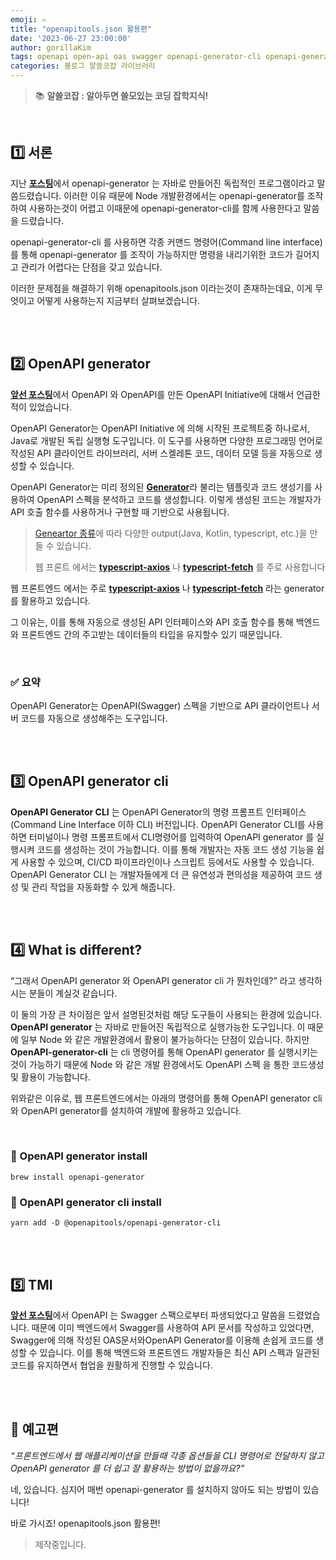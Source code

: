```yaml
---
emoji: ✍️
title: "openapitools.json 활용편"
date: '2023-06-27 23:00:00'
author: gorillaKim
tags: openapi open-api oas swagger openapi-generator-cli openapi-generator openapitools
categories: 블로그 알쓸코잡 라이브러리
---
```


> 📚 **알쓸코잡 : 알아두면 쓸모있는 코딩 잡학지식!**

<br>

## 1️⃣ 서론


지난 [**포스팅**](https://madup.atlassian.net/wiki/spaces/CT/pages/2412413108/openapitools)에서 openapi-generator 는 자바로 만들어진 독립적인 프로그램이라고 말씀드렸습니다. 이러한 이유 때문에 Node 개발환경에서는 openapi-generator를 조작하여 사용하는것이 어렵고 이때문에 openapi-generator-cli를 함께 사용한다고 말씀을 드렸습니다.

openapi-generator-cli 를 사용하면 각종 커맨드 명령어(Command line interface) 를 통해 openapi-generator 를 조작이 가능하지만 명령을 내리기위한 코드가 길어지고 관리가 어렵다는 단점을 갖고 있습니다.

이러한 문제점을 해결하기 위해 openapitools.json 이라는것이 존재하는데요, 이게 무엇이고 어떻게 사용하는지 지금부터 살펴보겠습니다.

<br>
<br>

## 2️⃣ OpenAPI generator

[**앞선 포스팅**](https://gorillakim.github.io/open-api-and-openapi/)에서 OpenAPI 와 OpenAPI를 만든 OpenAPI Initiative에 대해서 언급한적이 있었습니다.

OpenAPI Generator는 OpenAPI Initiative 에 의해 시작된 프로젝트중 하나로서, Java로 개발된 독립 실행형 도구입니다. 이 도구를 사용하면 다양한 프로그래밍 언어로 작성된 API 클라이언트 라이브러리, 서버 스켈레톤 코드, 데이터 모델 등을 자동으로 생성할 수 있습니다.

OpenAPI Generator는 미리 정의된 [**Generator**](https://openapi-generator.tech/docs/generators)라 불리는 템플릿과 코드 생성기를 사용하여 OpenAPI 스펙을 분석하고 코드를 생성합니다. 이렇게 생성된 코드는 개발자가 API 호출 함수를 사용하거나 구현할 때 기반으로 사용됩니다.

> [Geneartor 종류](https://openapi-generator.tech/docs/generators)에 따라 다양한 output(Java, Kotlin, typescript, etc.)을 만들 수 있습니다.
> 
> 웹 프론트 에서는 [**typescript-axios**](https://openapi-generator.tech/docs/generators/typescript-axios)  나 [**typescript-fetch**](https://openapi-generator.tech/docs/generators/typescript-fetch) 를 주로 사용합니다

웹 프론트엔드 에서는 주로 [**typescript-axios**](https://openapi-generator.tech/docs/generators/typescript-axios)  나 [**typescript-fetch**](https://openapi-generator.tech/docs/generators/typescript-fetch)  라는 generator를 활용하고 있습니다.

그 이유는, 이를 통해 자동으로 생성된 API 인터페이스와 API 호출 함수를 통해 백엔드와 프론트엔드 간의 주고받는 데이터들의 타입을 유지할수 있기 때문입니다.

<br>

### ✅ 요약

OpenAPI Generator는 OpenAPI(Swagger) 스펙을 기반으로 API 클라이언트나 서버 코드를 자동으로 생성해주는 도구입니다.

<br>
<br>

## 3️⃣ OpenAPI generator cli

**OpenAPI Generator CLI** 는 OpenAPI Generator의 명령 프롬프트 인터페이스(Command Line Interface 이하 CLI) 버전입니다. OpenAPI Generator CLI를 사용하면 터미널이나 명령 프롬프트에서 CLI명령어를 입력하여 OpenAPI generator 를 실행시켜 코드를 생성하는 것이 가능합니다. 이를 통해 개발자는 자동 코드 생성 기능을 쉽게 사용할 수 있으며, CI/CD 파이프라인이나 스크립트 등에서도 사용할 수 있습니다. OpenAPI Generator CLI 는 개발자들에게 더 큰 유연성과 편의성을 제공하여 코드 생성 및 관리 작업을 자동화할 수 있게 해줍니다.

<br>
<br>

## 4️⃣ What is different?

“그래서 OpenAPI generator 와 OpenAPI generator cli 가 뭔차인데?” 라고 생각하시는 분들이 계실것 같습니다.

이 둘의 가장 큰 차이점은 앞서 설명된것처럼 해당 도구들이 사용되는 환경에 있습니다. **OpenAPI generator** 는 자바로 만들어진 독립적으로 실행가능한 도구입니다. 이 때문에 일부 Node 와 같은 개발환경에서 활용이 불가능하다는 단점이 있습니다. 하지만 **OpenAPI-generator-cli** 는 cli 명령어를 통해 OpenAPI generator 를 실행시키는 것이 가능하기 때문에 Node 와 같은 개발 환경에서도 OpenAPI 스펙 을 통한 코드생성 및 활용이 가능합니다.

위와같은 이유로, 웹 프론트엔드에서는 아래의 명령어를 통해 OpenAPI generator cli 와 OpenAPI generator를 설치하여 개발에 활용하고 있습니다.

<br>

### 🔽 OpenAPI generator install

```
brew install openapi-generator 
```

### 🔽 OpenAPI generator cli install

```
yarn add -D @openapitools/openapi-generator-cli
```

<br>
<br>

## 5️⃣ TMI

[**앞선 포스팅**](https://gorillakim.github.io/open-api-and-openapi/)에서 OpenAPI 는 Swagger 스팩으로부터 파생되었다고 말씀을 드렸었습니다. 때문에 이미 백엔드에서 Swagger를 사용하여 API 문서를 작성하고 있었다면, Swagger에 의해 작성된 OAS문서와OpenAPI Generator를 이용해 손쉽게 코드를 생성할 수 있습니다. 이를 통해 백엔드와 프론트엔드 개발자들은 최신 API 스펙과 일관된 코드를 유지하면서 협업을 원활하게 진행할 수 있습니다.

<br>
<br>

## 🔖 예고편

_“프론트엔드에서 웹 애플리케이션을 만들때 각종 옵션들을 CLI 명령어로 전달하지 않고 OpenAPI generator 를 더 쉽고 잘 활용하는 방법이 없을까요?”_

네, 있습니다. 심지어 매번 openapi-generator 를 설치하지 않아도 되는 방법이 있습니다!

바로 가시죠! openapitools.json 활용편!

> 제작중입니다.

<br>
<br>

```toc

```
<!--stackedit_data:
eyJoaXN0b3J5IjpbLTE3NzA1MTcyMThdfQ==
-->